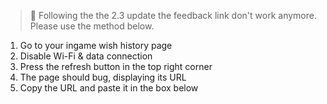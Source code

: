 > 📢 Following the the 2.3 update the feedback link don't work anymore. Please use the method below.

1) Go to your ingame wish history page
2) Disable Wi-Fi & data connection
3) Press the refresh button in the top right corner
4) The page should bug, displaying its URL
5) Copy the URL and paste it in the box below